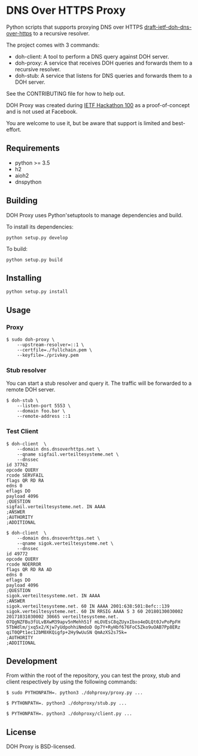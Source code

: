 # DNS Over HTTPS Proxy

Python scripts that supports proxying DNS over HTTPS [draft-ietf-doh-dns-over-https](https://tools.ietf.org/html/draft-ietf-doh-dns-over-https-02) to a recursive resolver.

The project comes with 3 commands:
* doh-client: A tool to perform a DNS query against DOH server.
* doh-proxy: A service that receives DOH queries and forwards them to a recursive resolver.
* doh-stub: A service that listens for DNS queries and forwards them to a DOH server.

See the CONTRIBUTING file for how to help out.

DOH Proxy was created during [IETF Hackathon 100](https://www.ietf.org/hackathon/100-hackathon.html) as a proof-of-concept and is not used at Facebook.

You are welcome to use it, but be aware that support is limited and best-effort.

## Requirements

* python >= 3.5
* h2
* aioh2
* dnspython

## Building

DOH Proxy uses Python'setuptools to manage dependencies and build.

To install its dependencies:

```
python setup.py develop
```

To build:
```
python setup.py build
```

## Installing

```
python setup.py install
```

## Usage

### Proxy

```
$ sudo doh-proxy \
    --upstream-resolver=::1 \
    --certfile=./fullchain.pem \
    --keyfile=./privkey.pem
```


### Stub resolver


You can start a stub resolver and query it. The traffic will be forwarded to a remote DOH server.

```
$ doh-stub \
    --listen-port 5553 \
    --domain foo.bar \
    --remote-address ::1
```

### Test Client

```
$ doh-client  \
    --domain dns.dnsoverhttps.net \
    --qname sigfail.verteiltesysteme.net \
    --dnssec
id 37762
opcode QUERY
rcode SERVFAIL
flags QR RD RA
edns 0
eflags DO
payload 4096
;QUESTION
sigfail.verteiltesysteme.net. IN AAAA
;ANSWER
;AUTHORITY
;ADDITIONAL

$ doh-client  \
    --domain dns.dnsoverhttps.net \
    --qname sigok.verteiltesysteme.net \
    --dnssec
id 49772
opcode QUERY
rcode NOERROR
flags QR RD RA AD
edns 0
eflags DO
payload 4096
;QUESTION
sigok.verteiltesysteme.net. IN AAAA
;ANSWER
sigok.verteiltesysteme.net. 60 IN AAAA 2001:638:501:8efc::139
sigok.verteiltesysteme.net. 60 IN RRSIG AAAA 5 3 60 20180130030002 20171031030002 30665 verteiltesysteme.net. O7QgNZFBu3fULvBXwM39apv5nMehh51f mLOVEsC8qZUyxIbxo4eDLQt0JvPoPpFH 5TbWdlm/jxq5x2/Kjw7yUdpohhiNmdoD Op7Y+RyHbf676FoC5Zko9uOAB7Pp8ERz qiT0QPt1ec12bM0XKQigfp+2Hy9wUuSN QmAzXS2s75k=
;AUTHORITY
;ADDITIONAL
```

## Development

From within the root of the repository, you can test the proxy, stub and client respectively
by using the following commands:

```
$ sudo PYTHONPATH=. python3 ./dohproxy/proxy.py ...
```

```
$ PYTHONPATH=. python3 ./dohproxy/stub.py ...
```

```
$ PYTHONPATH=. python3 ./dohproxy/client.py ...
```

## License
DOH Proxy is BSD-licensed.
